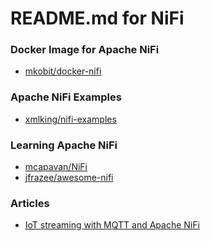README.md for NiFi
==================



### Docker Image for Apache NiFi
- [mkobit/docker-nifi](https://github.com/mkobit/docker-nifi)

### Apache NiFi Examples
- [xmlking/nifi-examples](https://github.com/xmlking/nifi-examples)

### Learning Apache NiFi
- [mcapavan/NiFi](https://github.com/mcapavan/NiFi)
- [jfrazee/awesome-nifi](https://github.com/jfrazee/awesome-nifi)


### Articles
- [IoT streaming with MQTT and Apache NiFi](https://richardstechnotes.wordpress.com/2015/12/26/iot-streaming-with-mqtt-and-apache-nifi/) 


